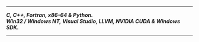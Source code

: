----------------
___C, C++, Fortran, x86-64 & Python.___      
___Win32 / Windows NT, Visual Studio, LLVM, NVIDIA CUDA & Windows SDK.___    

---------------
